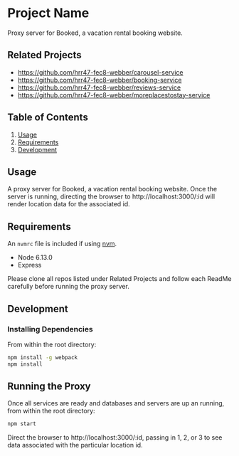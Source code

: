 # Project Name

Proxy server for Booked, a vacation rental booking website.

## Related Projects

  - https://github.com/hrr47-fec8-webber/carousel-service
  - https://github.com/hrr47-fec8-webber/booking-service
  - https://github.com/hrr47-fec8-webber/reviews-service
  - https://github.com/hrr47-fec8-webber/moreplacestostay-service

## Table of Contents

1. [Usage](#Usage)
1. [Requirements](#requirements)
1. [Development](#development)

## Usage

A proxy server for Booked, a vacation rental booking website. Once the server is running, directing the browser to http://localhost:3000/:id will render location data for the associated id. 

## Requirements

An `nvmrc` file is included if using [nvm](https://github.com/creationix/nvm).

- Node 6.13.0
- Express

Please clone all repos listed under Related Projects and follow each ReadMe carefully before running the proxy server.

## Development

### Installing Dependencies

From within the root directory:

```sh
npm install -g webpack
npm install
```
## Running the Proxy

Once all services are ready and databases and servers are up an running, from within the root directory:

```sh
npm start
```

Direct the browser to http://localhost:3000/:id, passing in 1, 2, or 3 to see data associated with the particular location id. 
